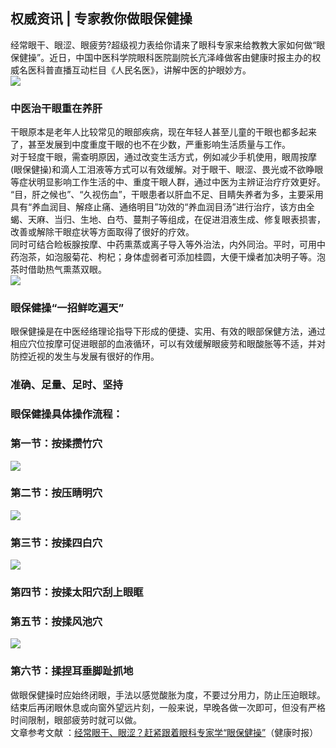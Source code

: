 ## 权威资讯 | 专家教你做眼保健操  
经常眼干、眼涩、眼疲劳?超级视力表给你请来了眼科专家来给教教大家如何做“眼保健操”。近日，中国中医科学院眼科医院副院长亢泽峰做客由健康时报主办的权威名医科普直播互动栏目《人民名医》，讲解中医的护眼妙方。   
![](http://cdncms.v-keep.cn/wp-content/uploads/2019/09/timg-19.jpg)  
### 中医治干眼重在养肝  
干眼原本是老年人比较常见的眼部疾病，现在年轻人甚至儿童的干眼也都多起来了，甚至发展到中度重度干眼的也不在少数，严重影响生活质量与工作。  
对于轻度干眼，需查明原因，通过改变生活方式，例如减少手机使用，眼周按摩(眼保健操)和滴人工泪液等方式可以有效缓解。对于眼干、眼涩、畏光或不欲睁眼等症状明显影响工作生活的中、重度干眼人群，通过中医为主辨证治疗疗效更好。  
“目，肝之候也”、“久视伤血”，干眼患者以肝血不足、目睛失养者为多，主要采用具有“养血润目、解痉止痛、通络明目”功效的“养血润目汤”进行治疗，该方由全蝎、天麻、当归、生地、白芍、蔓荆子等组成，在促进泪液生成、修复眼表损害，改善或解除干眼症状等方面取得了很好的疗效。  
同时可结合睑板腺按摩、中药熏蒸或离子导入等外治法，内外同治。平时，可用中药泡茶，如泡服菊花、枸杞；身体虚弱者可添加桂圆，大便干燥者加决明子等。泡茶时借助热气熏蒸双眼。  
![](http://cdncms.v-keep.cn/wp-content/uploads/2019/09/u2327539122490020563fm26gp0.jpg)  
### 眼保健操“一招鲜吃遍天”  
眼保健操是在中医经络理论指导下形成的便捷、实用、有效的眼部保健方法，通过相应穴位按摩可促进眼部的血液循环，可以有效缓解眼疲劳和眼酸胀等不适，并对防控近视的发生与发展有很好的作用。  
### 准确、足量、足时、坚持  
### 眼保健操具体操作流程：  
### 第一节：按揉攒竹穴  
![](http://cdncms.v-keep.cn/wp-content/uploads/2019/09/1.png)  
### 第二节：按压睛明穴  
![](http://cdncms.v-keep.cn/wp-content/uploads/2019/09/2.png)  
### 第三节：按揉四白穴  
![](http://cdncms.v-keep.cn/wp-content/uploads/2019/09/3.jpg)  
### 第四节：按揉太阳穴刮上眼眶  
### 第五节：按揉风池穴  
![](http://cdncms.v-keep.cn/wp-content/uploads/2019/09/4.jpg)  
### 第六节：揉捏耳垂脚趾抓地  
做眼保健操时应始终闭眼，手法以感觉酸胀为度，不要过分用力，防止压迫眼球。结束后再闭眼休息或向窗外望远片刻，一般来说，早晚各做一次即可，但没有严格时间限制，眼部疲劳时就可以做。  
文章参考文献 ：<a href="http://www.jksb.com.cn/html/life/jiaoniyizhao/xuewei/2019/0828/140371.html">经常眼干、眼涩？赶紧跟着眼科专家学“眼保健操”</a>（健康时报）  
